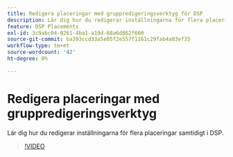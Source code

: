 ```yaml
---
title: Redigera placeringar med gruppredigeringsverktyg för DSP
description: Lär dig hur du redigerar inställningarna för flera placeringar samtidigt.
feature: DSP Placements
exl-id: 3c9abc04-0261-4ba1-a19d-68a6d862f660
source-git-commit: ba393ccd33a5e05f2e557f1161c29fab4a03ef35
workflow-type: tm+mt
source-wordcount: '42'
ht-degree: 0%

---
```


# Redigera placeringar med gruppredigeringsverktyg

Lär dig hur du redigerar inställningarna för flera placeringar samtidigt i DSP.

>[!VIDEO](https://video.tv.adobe.com/v/339205)

